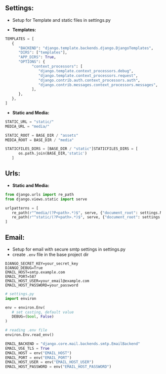 ## Settings:

   - Setup for Template and static files in settings.py

   - **Templates:**

   ```python
   TEMPLATES = [
      {
         "BACKEND": "django.template.backends.django.DjangoTemplates",
         "DIRS": ["templates"],
         "APP_DIRS": True,
         "OPTIONS": {
               "context_processors": [
                  "django.template.context_processors.debug",
                  "django.template.context_processors.request",
                  "django.contrib.auth.context_processors.auth",
                  "django.contrib.messages.context_processors.messages",
               ],
         },
      },
   ]
   ```

   - **Static and Media:**

   ```python
   STATIC_URL = "static/"
   MEDIA_URL = "media/"

   STATIC_ROOT = BASE_DIR / "assets"
   MEDIA_ROOT = BASE_DIR / "media"

   STATICFILES_DIRS = [BASE_DIR / "static"]STATICFILES_DIRS = [
         os.path.join(BASE_DIR,'static')
      ]
   ```

## Urls:

   - **Static and Media:**

   ```python
   from django.urls import re_path
   from django.views.static import serve

   urlpatterns = [
      re_path(r"^media/(?P<path>.*)$", serve, {"document_root": settings.MEDIA_ROOT}),
      re_path(r"^static/(?P<path>.*)$", serve, {"document_root": settings.STATIC_ROOT}),
   ]
   ```
## Email:

   - Setup for email with secure smtp settings in settings.py
   - create `.env` file in the base project dir

   ```text
   DJANGO_SECRET_KEY=your_secret_key
   DJANGO_DEBUG=True
   EMAIL_HOST=smtp.example.com
   EMAIL_PORT=587
   EMAIL_HOST_USER=your_email@example.com
   EMAIL_HOST_PASSWORD=your_password
   ```

   ```python
   # settings.py
   import environ

   env = environ.Env(
      # set casting, default value
      DEBUG=(bool, False)
   )

   # reading .env file
   environ.Env.read_env()

   EMAIL_BACKEND = "django.core.mail.backends.smtp.EmailBackend"
   EMAIL_USE_TLS = True
   EMAIL_HOST = env("EMAIL_HOST")
   EMAIL_PORT = env("EMAIL_PORT")
   EMAIL_HOST_USER = env("EMAIL_HOST_USER")
   EMAIL_HOST_PASSWORD = env("EMAIL_HOST_PASSWORD")
   ```

